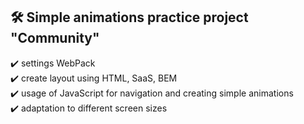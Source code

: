 ## 🛠️ Simple animations practice project "Community"
✔️ settings WebPack</br>
✔️ create layout using HTML, SaaS, BEM</br>
✔️ usage of JavaScript for navigation and creating simple animations</br>
✔️ adaptation to different screen sizes</br>
